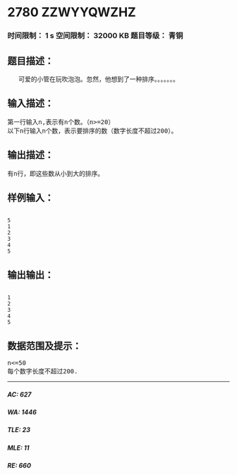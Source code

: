 # 2780 ZZWYYQWZHZ   
### 时间限制： 1 s     空间限制： 32000 KB     题目等级： 青铜  
## 题目描述：  

<pre>
   可爱的小管在玩吹泡泡。忽然，他想到了一种排序。。。。。。。
</pre>
  
  
## 输入描述：  

<pre>
第一行输入n,表示有n个数。（n>=20）
以下n行输入n个数，表示要排序的数（数字长度不超过200）。
</pre>
  
  
## 输出描述：  

<pre>
有n行，即这些数从小到大的排序。
</pre>
  
  
## 样例输入：  

<pre><code>
5
1
2
3
4
5
</code></pre>
  
  
## 输出输出：  

<pre><code>
1
2
3
4
5
</code></pre>
  
  
## 数据范围及提示：  

<pre>
n<=50
每个数字长度不超过200.
</pre>
  
  
***  

##### AC: 627  
##### WA: 1446  
##### TLE: 23  
##### MLE: 11  
##### RE: 660  
